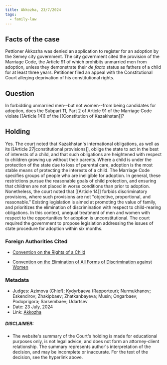 ```yaml
---
title: Akkozha, 23/7/2024
tags:
  - family-law
---
```

## Facts of the case


Pettioner Akkozha was denied an application to register for an adoption by the Semey city government. The city government cited the provision of the Marriage Code, the Article 91 of which prohibits unmarried men from adoption, unless they demonstrate their *de facto* status as fathers of a child for at least three years. Petitioner filed an appeal with the Constitutional Court alleging deprivation of his constitutional rights.

## Question

In forbidding unmarried men--but not women--from being candidates for adoption, does the Subpart 11, Part 2 of Article 91 of the Marriage Code violate [[Article 14]] of the [[Constitution of Kazakhstan]]? 

## Holding

Yes. The court noted that Kazakhstan's international obligations, as well as its [[Article 27|constitutional provisions]], oblige the state to act in the best of interests of a child, and that such obligations are heightened with respect to children growing up without their parents. Where a child is under the protection of the state due to loss of parental care, adoption is the most stable means of protecting the interests of a child. The Marriage Code specifies groups of people who are ineligible for adoption. In general, these restrictions pursue the reasonable goals of child protection, and ensuring that children are not placed in worse conditions than prior to adoption. Nonetheless, the court noted that [[Article 14]] forbids discriminatory provisions, where such provisions are not "objective, proportional, and reasonable." Existing legislation is aimed at promoting the value of family, and prioritizes the elimination of discrimination with respect to child-rearing obligations. In this context, unequal treatment of men and women with respect to the opportunities for adoption is unconstitutional. The court required the government to propose legislation addressing the issues of state procedure for adoption within six months. 


### Foreign Authorities Cited
* [Convention on the Rights of a Child](https://www.un.org/en/development/desa/population/migration/generalassembly/docs/globalcompact/A_RES_44_25.pdf)

* [Convention on the Elimination of All Forms of Discrimination against Women](https://www.un.org/en/development/desa/population/migration/generalassembly/docs/globalcompact/A_RES_34_180.pdf)


### Metadata
* Judges: Azimova (Chief); Kydyrbaeva (Rapporteur); Nurmukhanov; Eskendirov; Zhakipbaev; Zhatkanbayeva; Musin; Ongarbaev; Podoprigora; Sarsembaev; Udartsev
* Date: 23 July, 2024
* Link: [Akkozha](https://github.com/juzgenbayev/KSKR-Docs/raw/refs/heads/main/Akkozha,%2023%20July%202024.docx)


##### DISCLAIMER:
* The website's summary of the Court's holding is made for educational purposes only, is not legal advice, and does not form an attorney-client relationship. The summary represents author's interpretation of the decision, and may be incomplete or inaccurate. For the text of the decision, see the hyperlink above.